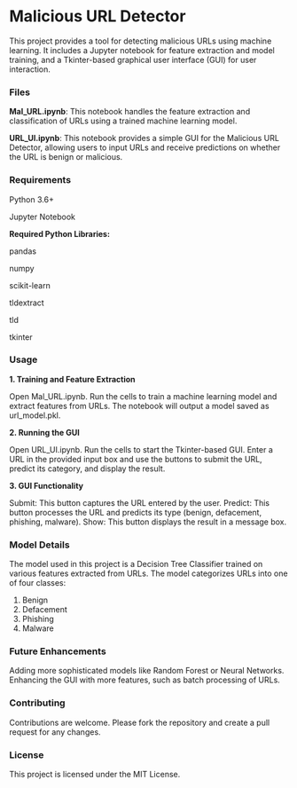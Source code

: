 # **Malicious URL Detector**

This project provides a tool for detecting malicious URLs using machine learning. It includes a Jupyter notebook for feature extraction and model training, and a Tkinter-based graphical user interface (GUI) for user interaction.

### **Files**

**Mal_URL.ipynb**: This notebook handles the feature extraction and classification of URLs using a trained machine learning model.

**URL_UI.ipynb**: This notebook provides a simple GUI for the Malicious URL Detector, allowing users to input URLs and receive predictions on whether the URL is benign or malicious.

### **Requirements**

Python 3.6+ 

Jupyter Notebook

**Required Python Libraries:**

pandas

numpy

scikit-learn

tldextract

tld

tkinter

### **Usage**

**1. Training and Feature Extraction**

Open Mal_URL.ipynb.
Run the cells to train a machine learning model and extract features from URLs.
The notebook will output a model saved as url_model.pkl.

**2. Running the GUI**

Open URL_UI.ipynb.
Run the cells to start the Tkinter-based GUI.
Enter a URL in the provided input box and use the buttons to submit the URL, predict its category, and display the result.

**3. GUI Functionality**

Submit: This button captures the URL entered by the user.
Predict: This button processes the URL and predicts its type (benign, defacement, phishing, malware).
Show: This button displays the result in a message box.

### **Model Details**
The model used in this project is a Decision Tree Classifier trained on various features extracted from URLs. The model categorizes URLs into one of four classes:

1. Benign
2. Defacement
3. Phishing
4. Malware
   
### **Future Enhancements**

Adding more sophisticated models like Random Forest or Neural Networks.
Enhancing the GUI with more features, such as batch processing of URLs.

### **Contributing**

Contributions are welcome. Please fork the repository and create a pull request for any changes.

### **License**

This project is licensed under the MIT License.
